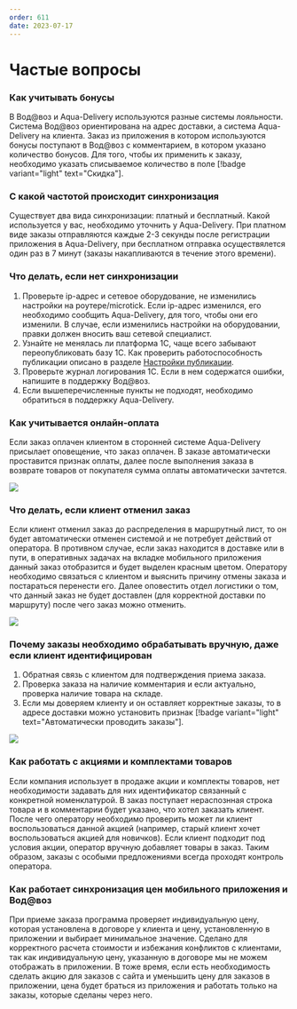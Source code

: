 ```yaml
---
order: 611
date: 2023-07-17
---
```

# Частые вопросы

### Как учитывать бонусы

В Вод@воз и Аqua-Delivery используются разные системы лояльности. Система Вод@воз ориентирована на адрес доставки, а система Аqua-Delivery на клиента. Заказ из приложения в котором используются бонусы поступают в Вод@воз с комментарием, в котором указано количество бонусов. Для того, чтобы их применить к заказу, необходимо указать списываемое количество в поле [!badge variant="light" text="Скидка"]. 

### С какой частотой происходит синхронизация

Существует два вида синхронизации: платный и бесплатный. Какой используется у вас, необходимо уточнить у Аqua-Delivery. При платном виде заказы отправляются каждые 2-3 секунды после регистрации приложения в Аqua-Delivery, при бесплатном отправка осуществялется один раз в 7 минут (заказы накапливаются в течение этого времени).

### Что делать, если нет синхронизации

1. Проверьте ip-адрес и сетевое оборудование, не изменились настройки на роутере/microtick. Если ip-адрес изменился, его необходимо сообщить Аqua-Delivery, для того, чтобы они его изменили. В случае, если изменились настройки на оборудовании, правки должен вносить ваш сетевой специалист. 
2. Узнайте не менялась ли платформа 1С, чаще всего забывают переопубликовать базу 1С. Как проверить работоспособность публикации описано в разделе [Настройки публикации](/5-приложение-экспедитора/1-инструкции-для-администратора/1-настройка-публикации-/).
3. Проверьте журнал логирования 1С. Если в нем содержатся ошибки, напишите в поддержку Вод@воз.
4. Если вышеперечисленные пункты не подходят, необходимо обратиться в поддержку Аqua-Delivery.

### Как учитывается онлайн-оплата

Если заказ оплачен клиентом в сторонней системе Аqua-Delivery присылает оповещение, что заказ оплачен. В заказе автоматически проставится признак оплаты, далее после выполнения заказа в возврате товаров от покупателя сумма оплаты автоматически зачтется. 


![](/images/Учет_онлайн_оплаты.jpg)

### Что делать, если клиент отменил заказ

Если клиент отменил заказ до распределения в маршрутный лист, то он будет автоматически отменен системой и не потребует действий от оператора. В противном случае, если заказ находится в доставке или в пути, в оперативных задачах на вкладке мобильного приложения данный заказ отобразится и будет выделен красным цветом. Оператору необходимо связаться с клиентом и выяснить причину отмены заказа и постараться перенести его. Далее оповестить отдел логистики о том, что данный заказ не будет доставлен (для корректной доставки по маршруту) после чего заказ можно отменить. 

![](/images/Отмененный_заказ_мпк.jpg)

### Почему заказы необходимо обрабатывать вручную, даже если клиент идентифицирован

1. Обратная связь с клиентом для подтверждения приема заказа.
2. Проверка заказа на наличие комментария и если актуально, проверка наличие товара на складе.
3. Если мы доверяем клиенту и он оставляет корректные заказы, то в адресе доставки можно установить признак [!badge variant="light" text="Автоматически проводить заказы"].

![](/images/Автоматически_проводить_заказы.jpg)

### Как работать с акциями и комплектами товаров

Если компания использует в продаже акции и комплекты товаров, нет необходимости задавать для них идентификатор связанный с конкретной номенклатурой. В заказ поступает нераспознная строка товара и в комментарии будет указано, что хотел заказать клиент. После чего оператору необходимо проверить может ли клиент воспользоваться данной акцией (например, старый клиент хочет воспользоваться акцией для новичков). Если клиент подходит под условия акции, оператор вручную добавляет товары в заказ. Таким образом, заказы с особыми предложениями всегда проходят контроль оператора.

### Как работает синхронизация цен мобильного приложения и Вод@воз

При приеме заказа программа проверяет индивидуальную цену, которая установлена в договоре у клиента и цену, установленную в приложении и выбирает минимальное значение. Сделано для корректного расчета стоимости и избежания конфликтов с клиентами, так как индивидуальную цену, указанную в договоре мы не можем отображать в приложении. В тоже время, если есть необходимость сделать акцию для заказов с сайта и уменьшить цену для заказов в приложении, цена будет браться из приложения и работать только на заказы, которые сделаны через него.

